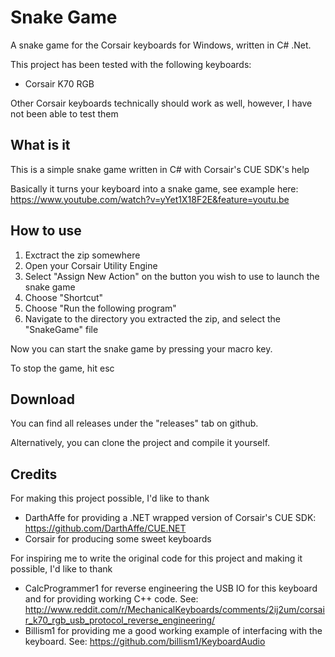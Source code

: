 Snake Game
=============

A snake game for the Corsair keyboards for Windows, written in C# .Net.

This project has been tested with the following keyboards:
* Corsair K70 RGB

Other Corsair keyboards technically should work as well, however, I have not been able to test them

What is it
----------

This is a simple snake game written in C# with Corsair's CUE SDK's help

Basically it turns your keyboard into a snake game, see example here: https://www.youtube.com/watch?v=yYet1X18F2E&feature=youtu.be

How to use
----------

1. Exctract the zip somewhere
2. Open your Corsair Utility Engine
3. Select "Assign New Action" on the button you wish to use to launch the snake game
4. Choose "Shortcut"
5. Choose "Run the following program"
6. Navigate to the directory you extracted the zip, and select the "SnakeGame" file

Now you can start the snake game by pressing your macro key.

To stop the game, hit esc

Download
--------

You can find all releases under the "releases" tab on github.

Alternatively, you can clone the project and compile it yourself.

Credits
-------
For making this project possible, I'd like to thank
* DarthAffe for providing a .NET wrapped version of Corsair's CUE SDK: https://github.com/DarthAffe/CUE.NET
* Corsair for producing some sweet keyboards

For inspiring me to write the original code for this project and making it possible, I'd like to thank
* CalcProgrammer1 for reverse engineering the USB IO for this keyboard and for providing working C++ code. See: http://www.reddit.com/r/MechanicalKeyboards/comments/2ij2um/corsair_k70_rgb_usb_protocol_reverse_engineering/
* Billism1 for providing me a good working example of interfacing with the keyboard. See: https://github.com/billism1/KeyboardAudio

